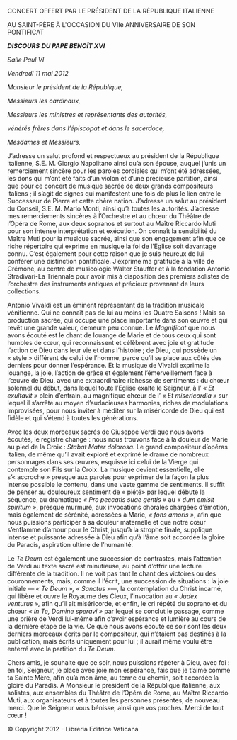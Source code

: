 CONCERT OFFERT PAR LE PRÉSIDENT DE LA RÉPUBLIQUE ITALIENNE

AU SAINT-PÈRE À L'OCCASION DU VIIe ANNIVERSAIRE DE SON PONTIFICAT

***DISCOURS*** ***DU PAPE BENOÎT XVI***

*Salle Paul VI*

*Vendredi 11 mai 2012*

*Monsieur le président de la République,*

*Messieurs les* *cardinaux,*

*Messieurs les ministres et représentants des* *autorités,*

*vénérés frères dans l’épiscopat et dans le sacerdoce,*

*Mesdames et Messieurs,*

J’adresse un salut profond et respectueux au président de la République italienne, S.E. M. Giorgio Napolitano ainsi qu’à son épouse, auquel j’unis un remerciement sincère pour les paroles cordiales qui m’ont été adressées, les dons qui m’ont été faits d’un violon et d’une précieuse partition, ainsi que pour ce concert de musique sacrée de deux grands compositeurs italiens ; il s’agit de signes qui manifestent une fois de plus le lien entre le Successeur de Pierre et cette chère nation. J’adresse un salut au président du Conseil, S.E. M. Mario Monti, ainsi qu’à toutes les autorités. J’adresse mes remerciements sincères à l’Orchestre et au chœur du Théâtre de l’Opéra de Rome, aux deux sopranos et surtout au Maître Riccardo Muti pour son intense interprétation et exécution. On connaît la sensibilité du Maître Muti pour la musique sacrée, ainsi que son engagement afin que ce riche répertoire qui exprime en musique la foi de l’Eglise soit davantage connu. C’est également pour cette raison que je suis heureux de lui conférer une distinction pontificale. J’exprime ma gratitude à la ville de Crémone, au centre de musicologie Walter Stauffer et à la fondation Antonio Stradivari-La Triennale pour avoir mis à disposition des premiers solistes de l’orchestre des instruments antiques et précieux provenant de leurs collections.

Antonio Vivaldi est un éminent représentant de la tradition musicale vénitienne. Qui ne connaît pas de lui au moins les Quatre Saisons ! Mais sa production sacrée, qui occupe une place importante dans son œuvre et qui revêt une grande valeur, demeure peu connue. Le *Magnificat* que nous avons écouté est le chant de louange de Marie et de tous ceux qui sont humbles de cœur, qui reconnaissent et célèbrent avec joie et gratitude l’action de Dieu dans leur vie et dans l’histoire ; de Dieu, qui possède un « style » différent de celui de l’homme, parce qu’il se place aux côtés des derniers pour donner l’espérance. Et la musique de Vivaldi exprime la louange, la joie, l’action de grâce et également l’émerveillement face à l’œuvre de Dieu, avec une extraordinaire richesse de sentiments : du chœur solennel du début, dans lequel toute l’Eglise exalte le Seigneur, à l’ *« Et exultavit »* plein d’entrain, au magnifique chœur de l’ *« Et misericordia »* sur lequel il s’arrête au moyen d’audacieuses harmonies, riches de modulations improvisées, pour nous inviter à méditer sur la miséricorde de Dieu qui est fidèle et qui s’étend à toutes les générations.

Avec les deux morceaux sacrés de Giuseppe Verdi que nous avons écoutés, le registre change : nous nous trouvons face à la douleur de Marie au pied de la Croix : *Stabat Mater dolorosa.* Le grand compositeur d’opéras italien, de même qu’il avait exploré et exprimé le drame de nombreux personnages dans ses œuvres, esquisse ici celui de la Vierge qui contemple son Fils sur la Croix. La musique devient essentielle, elle s’« accroche » presque aux paroles pour exprimer de la façon la plus intense possible le contenu, dans une vaste gamme de sentiments. Il suffit de penser au douloureux sentiment de « piété» par lequel débute la séquence, au dramatique *« Pro peccatis suae gentis »* au *« dum emisit spiritum »*, presque murmuré, aux invocations chorales chargées d’émotion, mais également de sérénité, adressées à Marie, *« fons amoris »*, afin que nous puissions participer à sa douleur maternelle et que notre cœur s’enflamme d’amour pour le Christ, jusqu’à la strophe finale, supplique intense et puissante adressée à Dieu afin qu’à l’âme soit accordée la gloire du Paradis, aspiration ultime de l’humanité.

Le *Te Deum* est également une succession de contrastes, mais l’attention de Verdi au texte sacré est minutieuse, au point d’offrir une lecture différente de la tradition. Il ne voit pas tant le chant des victoires ou des couronnements, mais, comme il l’écrit, une succession de situations : la joie initiale — *« Te Deum », « Sanctus »*—, la contemplation du Christ incarné, qui libère et ouvre le Royaume des Cieux, l’invocation au *« Judex venturus »,* afin qu’il ait miséricorde, et enfin, le cri répété du soprano et du chœur *« In Te, Domine speravi »* par lequel se conclut le passage, comme une prière de Verdi lui-même afin d’avoir espérance et lumière au cours de la dernière étape de la vie. Ce que nous avons écouté ce soir sont les deux derniers morceaux écrits par le compositeur, qui n’étaient pas destinés à la publication, mais écrits uniquement pour lui ; il aurait même voulu être enterré avec la partition du *Te Deum*.

Chers amis, je souhaite que ce soir, nous puissions répéter à Dieu, avec foi : en toi, Seigneur, je place avec joie mon espérance, fais que je t’aime comme ta Sainte Mère, afin qu’à mon âme, au terme du chemin, soit accordée la gloire du Paradis. A Monsieur le président de la République italienne, aux solistes, aux ensembles du Théâtre de l’Opéra de Rome, au Maître Riccardo Muti, aux organisateurs et à toutes les personnes présentes, de nouveau merci. Que le Seigneur vous bénisse, ainsi que vos proches. Merci de tout cœur !

© Copyright 2012 - Libreria Editrice Vaticana